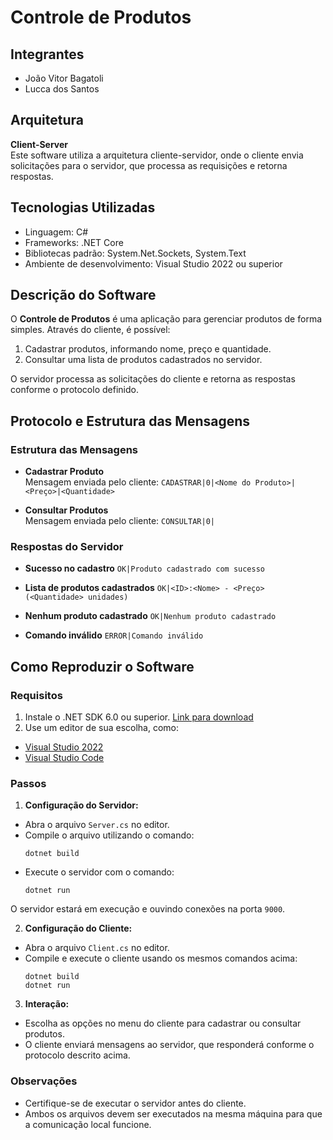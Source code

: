 # Controle de Produtos

## Integrantes
- João Vitor Bagatoli
- Lucca dos Santos

## Arquitetura
**Client-Server**  
Este software utiliza a arquitetura cliente-servidor, onde o cliente envia solicitações para o servidor, que processa as requisições e retorna respostas.

## Tecnologias Utilizadas
- Linguagem: C#
- Frameworks: .NET Core
- Bibliotecas padrão: System.Net.Sockets, System.Text
- Ambiente de desenvolvimento: Visual Studio 2022 ou superior

## Descrição do Software
O **Controle de Produtos** é uma aplicação para gerenciar produtos de forma simples. Através do cliente, é possível:
1. Cadastrar produtos, informando nome, preço e quantidade.
2. Consultar uma lista de produtos cadastrados no servidor.

O servidor processa as solicitações do cliente e retorna as respostas conforme o protocolo definido.

## Protocolo e Estrutura das Mensagens

### Estrutura das Mensagens

- **Cadastrar Produto**  
Mensagem enviada pelo cliente:
`CADASTRAR|0|<Nome do Produto>|<Preço>|<Quantidade>`

- **Consultar Produtos**  
Mensagem enviada pelo cliente:
`CONSULTAR|0|`

### Respostas do Servidor

- **Sucesso no cadastro**
`OK|Produto cadastrado com sucesso`

- **Lista de produtos cadastrados**
`OK|<ID>:<Nome> - <Preço> (<Quantidade> unidades)`

- **Nenhum produto cadastrado**
`OK|Nenhum produto cadastrado`

- **Comando inválido**
`ERROR|Comando inválido`

## Como Reproduzir o Software

### Requisitos
1. Instale o .NET SDK 6.0 ou superior. [Link para download](https://dotnet.microsoft.com/download)
2. Use um editor de sua escolha, como:
 - [Visual Studio 2022](https://visualstudio.microsoft.com/)
 - [Visual Studio Code](https://code.visualstudio.com/)

### Passos
1. **Configuração do Servidor:**
 - Abra o arquivo `Server.cs` no editor.
 - Compile o arquivo utilizando o comando:
   ```
   dotnet build
   ```
 - Execute o servidor com o comando:
   ```
   dotnet run
   ```
 O servidor estará em execução e ouvindo conexões na porta `9000`.

2. **Configuração do Cliente:**
 - Abra o arquivo `Client.cs` no editor.
 - Compile e execute o cliente usando os mesmos comandos acima:
   ```
   dotnet build
   dotnet run
   ```

3. **Interação:**
 - Escolha as opções no menu do cliente para cadastrar ou consultar produtos.
 - O cliente enviará mensagens ao servidor, que responderá conforme o protocolo descrito acima.

### Observações
- Certifique-se de executar o servidor antes do cliente.
- Ambos os arquivos devem ser executados na mesma máquina para que a comunicação local funcione.
